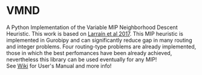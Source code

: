 # VMND
A Python Implementation of the Variable MIP Neighborhood Descent Heuristic. This work is based on [Larraín et al 2017](https://dl.acm.org/doi/10.1016/j.cor.2017.03.010). This MIP heuristic is implemented in Gurobipy and can significantly reduce gap in many routing and integer problems. Four routing-type problems are already implemented, those in which the best perfomances have been already achieved, nevertheless this library can be used eventually for any MIP!
<br>
See [Wiki](https://github.com/micostabal/VMND/wiki) for User's Manual and more info!
